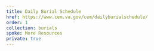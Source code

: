 ```yaml
---
title: Daily Burial Schedule
href: https://www.cem.va.gov/cem/dailyburialschedule/
order: 1
collection: burials
spoke: More Resources
private: true
---
```

